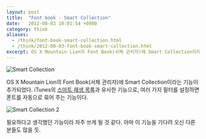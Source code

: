 ```yaml
---
layout: post
title:  "Font book - Smart Collection"
date:   2012-08-03 10:01:54 +0900
category: think
aliases:
  - /think/font-book-smart-collection.html
  - /think/2012-08-03-font-book-smart-collection.html
excerpt: OS X Mountain Lion의 Font Book(서체 관리자)에 Smart Collection이라는 기능이 추가되었다.
---
```


![Smart Collection](https://cdn.si.mpli.st/2012-08-13-font-book-1.png)

OS X Mountain Lion의 Font Book(서체 관리자)에 Smart Collection이라는 기능이 추가되었다.  iTunes의 [스마트 재생 목록](http://support.apple.com/kb/HT1801?viewlocale=ko_KR)과 유사한 기능으로, 여러 가지 필터를 설정하면 폰트를 자동으로 묶어 주는 기능이다.

![Smart Collection 2](https://cdn.si.mpli.st/2012-08-13-font-book-2.png)

필요하다고 생각했던 기능이라 자주 쓰게 될 것 같다. 아마 이 기능을 기다려 오신 다른 분들도 많을 듯.